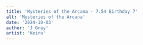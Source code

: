 ```yaml
---
title: 'Mysteries of the Arcana - 7.54 Birthday 7'
alt: 'Mysteries of the Arcana'
date: '2024-10-03'
author: 'J Gray'
artist: 'Keira'
---
```

